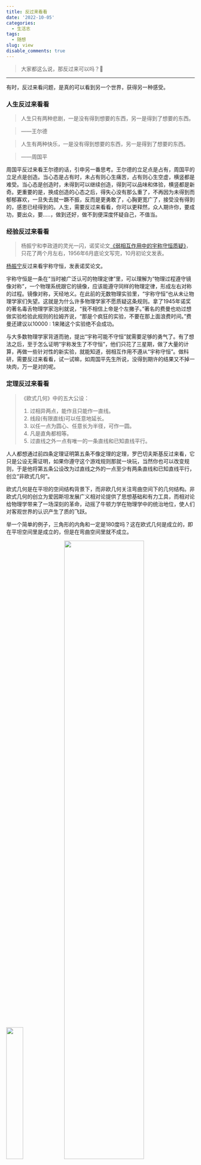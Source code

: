 ```yaml
---
title: 反过来看看
date: '2022-10-05'
categories:
  - 生活志
tags:
  - 随想
slug: view
disable_comments: true
---
```

> 大家都这么说，那反过来可以吗？🤔
---
有时，反过来看问题，是真的可以看到另一个世界，获得另一种感受。

### 人生反过来看看

> 人生只有两种悲剧，一是没有得到想要的东西，另一是得到了想要的东西。

> ——王尔德

> 人生有两种快乐，一是没有得到想要的东西，另一是得到了想要的东西。

> ——周国平

周国平反过来看王尔德的话，引申另一番思考。王尔德的立足点是占有，周国平的立足点是创造。当心态是占有时，未占有则心生痛苦，占有则心生空虚，横竖都是难受。当心态是创造时，未得到可以继续创造，得到可以品味和体验，横竖都是新奇。更重要的是，换成创造的心态之后，得失心没有那么重了，不再因为未得到而郁郁寡欢，一旦失去就一蹶不振，反而是更勇敢了，心胸更宽广了，接受没有得到的，感恩已经得到的。人生，需要反过来看看，你可以更释然，众人期许你，要成功，要出众，要.....，做到还好，做不到便深度怀疑自己，不值当。

### 经验反过来看看

> 杨振宁和李政道的灵光一闪，诺奖论文[《弱相互作用中的宇称守恒质疑》](https://mp.weixin.qq.com/s/Hzi-bmWX52MA0vYWvvr4UA)，只花了两个月左右，1956年6月底论文写完，10月初论文发表。

[杨振宁](https://mp.weixin.qq.com/s/G4oJTqF8KNVKBoW60fJTIw)反过来看宇称守恒，发表诺奖论文。

宇称守恒是一条在“当时被广泛认可的物理定律”里，可以理解为“物理过程遵守镜像对称”，一个物理系统跟它的镜像，应该能遵守同样的物理定律，形成左右对称的过程。镜像对称，天经地义。在此前的无数物理实验里，“宇称守恒”也从未让物理学家们失望。这就是为什么许多物理学家不愿质疑这条规则。拿了1945年诺奖的著名毒舌物理学家泡利就说，“我不相信上帝是个左撇子。”著名的费曼也劝过想做实验检验此规则的拉姆齐说，“那是个疯狂的实验，不要在那上面浪费时间。”费曼还建议以10000 : 1来赌这个实验绝不会成功。

与大多数物理学家背道而驰，提出“宇称可能不守恒”就需要足够的勇气了。有了想法之后，至于怎么证明“宇称发生了不守恒”，他们只花了三星期，做了大量的计算，再做一些针对性的新实验，就能知道，弱相互作用不遵从“宇称守恒”。做科研，需要反过来看看，试一试嘛，如周国平先生所说，没得到期许的结果又不掉一块肉，万一是对的呢。

### 定理反过来看看

> 《欧式几何》中的五大公设：  
> 1. 过相异两点，能作且只能作一直线。
> 1. 线段(有限直线)可以任意地延长。
> 1. 以任一点为圆心、任意长为半径，可作一圆。
> 1. 凡是直角都相等。
> 1. 过直线之外一点有唯一的一条直线和已知直线平行。

人人都想通过前四条定理证明第五条不像定理的定理，罗巴切夫斯基反过来看，它只是公设无需证明，如果你遵守这个游戏规则那就一块玩，当然你也可以改变规则，于是他将第五条公设改为过直线之外的一点至少有两条直线和已知直线平行，创立“非欧式几何”。

欧式几何是在平坦的空间结构背景下，而非欧几何关注弯曲空间下的几何结构。非欧式几何的创立为爱因斯坦发展广义相对论提供了思想基础和有力工具，而相对论给物理学带来了一场深刻的革命，动摇了牛顿力学在物理学中的统治地位，使人们对客观世界的认识产生了质的飞跃。

举一个简单的例子，三角形的内角和一定是180度吗？这在欧式几何是成立的，即在平坦空间里是成立的，但是在弯曲空间里就不成立。

<img src="/images/1005_1.jpg" width="30%"> <img src="/images/1005_2.jpg" width="65%">

那我们生活的三维空间是平坦的还是弯曲的？验证想法很简单，在空间中的三点之间拉几条绳子，由此得到一个三角形，然后看看它的内角和是否等于180度不就好了。爱因斯坦提出一个假设：大质量物体附近的物理空间会变得弯曲，也就是说，我们在地球和另外两颗恒星之间拉三条绳子，把太阳围起来，那么你会发现，这个三角形的内角和明显不等于180度。为了验证这个猜想，找到合适的可观测的行星，我们需要挑选一个好日子，哪怕是白天，空中的恒星也清晰可见，不被太阳光遮挡，那就是日全食当天。1919年英国一支天文学小队长来到了西非的普林西比岛，这个地方是那一年观测日全食的最佳地点，测量结果验证了爱因斯坦的猜想。非欧几何更贴近真相，我们生活在弯曲的三维空间，那到底是局部弯曲还是全局弯曲？可以看看《从一到无穷大》第二卷第五章的介绍。

做理论，反过来看看，举手创造新的理论大厦，比之前那座更辉煌。

### 寻常观点反过来看看

寻找观点很多很多，比如，你不要拿自己长处跟别人比，比赢了也没什么，你要拿自己短板跟别人长处比，这样都比赢了，你就是真的厉害。

反过来看的话呢，就是，你就应该拿自己长处跟别人的短处比，这样你才知道自己是谁，天赋在哪里，而不陷入循环的自卑（此处应该也可以抬杠，就是说，自己的长处也比不过别人的短处，这真的是有的，那就换个人吧，哈哈）。刚看过《地球动脉》第一季，里面有三处激烈的场景，狼捕羊，鲨鱼捕海狗，鬣狗捕鹿。狼爆发力强，但是羊的奔跑速度很快，只要一门心思往前跑，一定可以逃脱狼口；鲨鱼有力量，但是海狗灵活呀，鲨鱼游的快但是转弯不行呀，只要海狗不放弃跟鲨鱼转圈子，鲨鱼也耐他不合；鬣狗是有耐力，但鹿有捕捉微弱声音的耳朵，不放松警惕，关键时候也可以救自己一命呀。

当我这样看问题的时候，我发现很多专家说的东西就是跟大众唱反调的，比如《黑客与画家》里说的“在现代社会中，收入差距拉大实际上是一种健康的信号？”，武志红说：[“亲如母女，不是最好的婆媳关系。”](https://mp.weixin.qq.com/s/dglmIgsP_t7bt6Yt8I_Ksg)，等等。


### 总结

我们生在这片泥泞里，有时要跳脱出来是有点难，跳出世俗的观点，有些还真的是很优秀的人才能做得到（为什么不是跳脱了之后优秀呢🤔，哈哈，随时反过来想想），但是呢，作为普通的大众，我觉得自己起码可以意识到，我可以这么去想，可以这么去思考问题，错了就错了，又不打紧。





























